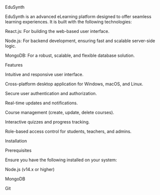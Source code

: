 EduSynth

EduSynth is an advanced eLearning platform designed to offer seamless learning experiences. It is built with the following technologies:

React.js: For building the web-based user interface.

Node.js: For backend development, ensuring fast and scalable server-side logic.

MongoDB: For a robust, scalable, and flexible database solution.

Features

Intuitive and responsive user interface.

Cross-platform desktop application for Windows, macOS, and Linux.

Secure user authentication and authorization.

Real-time updates and notifications.

Course management (create, update, delete courses).

Interactive quizzes and progress tracking.

Role-based access control for students, teachers, and admins.

Installation

Prerequisites

Ensure you have the following installed on your system:

Node.js (v14.x or higher)

MongoDB

Git
